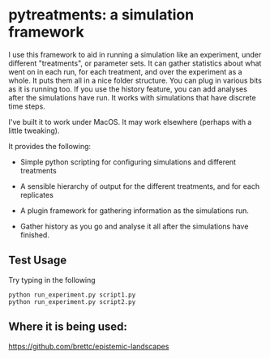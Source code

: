 # pytreatments: a simulation framework

I use this framework to aid in running a simulation like an experiment, under different "treatments", or parameter sets. It can gather statistics about what went on in each run, for each treatment, and over the experiment as a whole. It puts them all in a nice folder structure. You can plug in various bits as it is running too. If you use the history feature, you can add analyses after the simulations have run. It works with simulations that have discrete time steps.

I've built it to work under MacOS. It may work elsewhere (perhaps with a little tweaking). 

It provides the following:

* Simple python scripting for configuring simulations and different treatments

* A sensible hierarchy of output for the different treatments, and for each replicates

* A plugin framework for gathering information as the simulations run.

* Gather history as you go and analyse it all after the simulations have finished.

## Test Usage

Try typing in the following

    python run_experiment.py script1.py
    python run_experiment.py script2.py

## Where it is being used:

<https://github.com/brettc/epistemic-landscapes>
